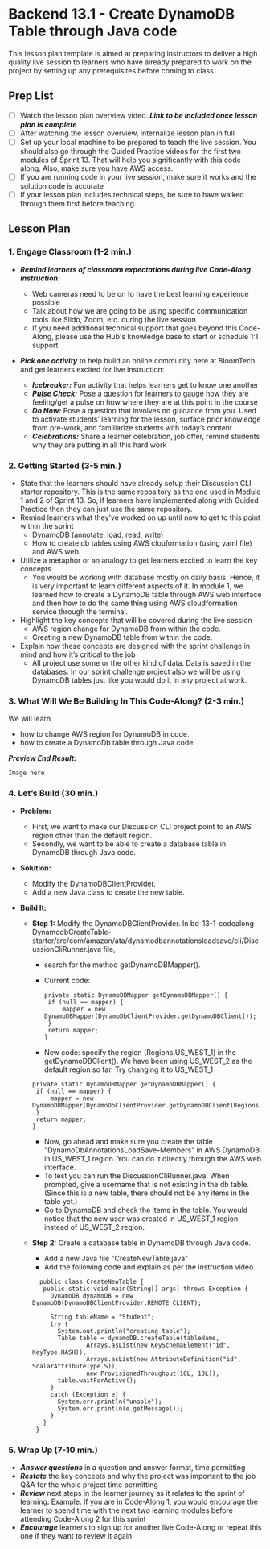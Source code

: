 # Backend 13.1 - Create DynamoDB Table through Java code

This lesson plan template is aimed at preparing instructors to deliver a high quality live session to learners who have already prepared to work on the project by setting up any prerequisites before coming to class.

## Prep List

- [ ] Watch the lesson plan overview video. ***Link to be included once lesson plan is complete***
- [ ] After watching the lesson overview, internalize lesson plan in full
- [ ] Set up your local machine to be prepared to teach the live session. You should also go through the Guided Practice videos for the first two modules of Sprint 13. That will help you significantly with this code along. Also, make sure you have AWS access.
- [ ] If you are running code in your live session, make sure it works and the solution code is accurate
- [ ] If your lesson plan includes technical steps, be sure to have walked through them first before teaching

## Lesson Plan

### 1. Engage Classroom (1-2 min.)

- ***Remind learners of classroom expectations during live Code-Along instruction:***
  - Web cameras need to be on to have the best learning experience possible
  - Talk about how we are going to be using specific communication tools like Slido, Zoom, etc. during the live session
  - If you need additional technical support that goes beyond this Code-Along, please use the Hub's knowledge base to start or schedule 1:1 support

- ***Pick one activity*** to help build an online community here at BloomTech and get learners excited for live instruction:
  - ***Icebreaker:*** Fun activity that helps learners get to know one another
  - ***Pulse Check:*** Pose a question for learners to gauge how they are feeling/get a pulse on how where they are at this point in the course
  - ***Do Now:*** Pose a question that involves no guidance from you. Used to activate students’ learning for the lesson, surface prior knowledge from pre-work, and familiarize students with today’s content
  - ***Celebrations:*** Share a learner celebration, job offer, remind students why they are putting in all this hard work


### 2. Getting Started (3-5 min.)

- State that the learners should have already setup their Discussion CLI starter repository. This is the same repository as the one used in Module 1 and 2 of Sprint 13. So, if learners have implemented along with Guided Practice then they can just use the same repository.
- Remind learners what they’ve worked on up until now to get to this point within the sprint
  - DynamoDB (annotate, load, read, write)
  - How to create db tables using AWS clouformation (using yaml file) and AWS web.
- Utilize a metaphor or an analogy to get learners excited to learn the key concepts
  - You would be working with database mostly on daily basis. Hence, it is very important to learn different aspects of it. In module 1, we learned how to create a DynamoDB table through AWS web interface and then how to do the same thing using AWS cloudformation service through the terminal.
- Highlight the key concepts that will be covered during the live session
  - AWS region change for DynamoDB from within the code.
  - Creating a new DynamoDB table from within the code.
- Explain how these concepts are designed with the sprint challenge in mind and how it’s critical to the job
  - All project use some or the other kind of data. Data is saved in the databases. In our sprint challenge project also we will be using DynamoDB tables just like you would do it in any project at work.  

### 3. What Will We Be Building In This Code-Along? (2-3 min.)

We will learn
  - how to change AWS region for DynamoDB in code.
  - how to create a DynamoDb table through Java code.

***Preview End Result:*** 
```
Image here
```

### 4. Let’s Build (30 min.)


- **Problem:** 
  - First, we want to make our Discussion CLI project point to an AWS region other than the default region. 
  - Secondly, we want to be able to create a database table in DynamoDB through Java code.

- **Solution:** 
  - Modify the DynamoDBClientProvider.
  - Add a new Java class to create the new table.

- **Build It:** 
  
   - **Step 1:**  Modify the DynamoDBClientProvider. In bd-13-1-codealong-DynamodbCreateTable-starter/src/com/amazon/ata/dynamodbannotationsloadsave/cli/DiscussionCliRunner.java file, 
     - search for the method getDynamoDBMapper().
     - Current code:
       ```
       private static DynamoDBMapper getDynamoDBMapper() {
        if (null == mapper) {
            mapper = new DynamoDBMapper(DynamoDbClientProvider.getDynamoDBClient());
        }
        return mapper;
       }
       ```
       
      - New code: specify the region (Regions.US_WEST_1) in the getDynamoDBClient(). We have been using US_WEST_2 as the default region so far. Try changing it to US_WEST_1
       ```
       private static DynamoDBMapper getDynamoDBMapper() {
        if (null == mapper) {
            mapper = new DynamoDBMapper(DynamoDbClientProvider.getDynamoDBClient(Regions.US_WEST_1));
        }
        return mapper;
       }
       ```
     - Now, go ahead and make sure you create the table "DynamoDbAnnotationsLoadSave-Members" in AWS DynamoDB in US_WEST_1 region. You can do it directly through the AWS web interface.
     - To test you can run the DiscussionCliRunner.java. When prompted, give a username that is not existing in the db table. (Since this is a new table, there should not be any items in the table yet.)
     - Go to DynamoDB and check the items in the table. You would notice that the new user was created in US_WEST_1 region instead of US_WEST_2 region.

   - **Step 2:**  Create a database table in DynamoDB through Java code.
     - Add a new Java file "CreateNewTable.java"
     - Add the following code and explain as per the instruction video.

     ```
       public class CreateNewTable {
        public static void main(String[] args) throws Exception {
          DynamoDB dynamoDB = new DynamoDB(DynamoDBClientProvider.REMOTE_CLIENT);

          String tableName = "Student";
          try {
            System.out.println("creating table");
            Table table = dynamoDB.createTable(tableName,
                    Arrays.asList(new KeySchemaElement("id", KeyType.HASH)),
                    Arrays.asList(new AttributeDefinition("id", ScalarAttributeType.S)),
                    new ProvisionedThroughput(10L, 10L));
            table.waitForActive();
          }
          catch (Exception e) {
            System.err.println("unable");
            System.err.println(e.getMessage());
          }
        }
      }
     ```
     

### 5. Wrap Up (7-10 min.)

- ***Answer questions*** in a question and answer format, time permitting
- ***Restate*** the key concepts and why the project was important to the job
Q&A for the whole project time permitting
- ***Review*** next steps in the learner journey as it relates to the sprint of learning.  Example:  If you are in Code-Along 1, you would encourage the learner to spend time with the next two learning modules before attending Code-Along 2 for this sprint
- ***Encourage*** learners to sign up for another live Code-Along or repeat this one if they want to review it again
